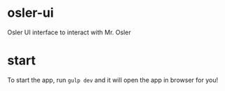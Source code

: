 # osler-ui

Osler UI interface to interact with Mr. Osler

# start

To start the app, run `gulp dev` and it will open the app in browser for you!
